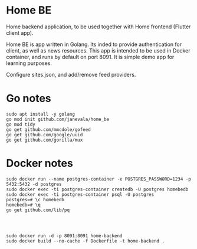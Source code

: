 # Home BE
Home backend application, to be used together with Home frontend (Flutter client app).

Home BE is app written in Golang. Its inded to provide authentication for client, as well as news resources. This app is intended to be used in Docker container, and runs by default on port 8091. It is simple demo app for learning purposes.

Configure sites.json, and add/remove feed providers.

# Go notes
```
sudo apt install -y golang
go mod init github.com/janevala/home_be
go mod tidy
go get github.com/mmcdole/gofeed
go get github.com/google/uuid
go get github.com/gorilla/mux
```

# Docker notes
```
sudo docker run --name postgres-container -e POSTGRES_PASSWORD=1234 -p 5432:5432 -d postgres
sudo docker exec -ti postgres-container createdb -U postgres homebedb
sudo docker exec -ti postgres-container psql -U postgres
postgres=# \c homebedb
homebedb=# \q
go get github.com/lib/pq




sudo docker run -d -p 8091:8091 home-backend
sudo docker build --no-cache -f Dockerfile -t home-backend .
```
